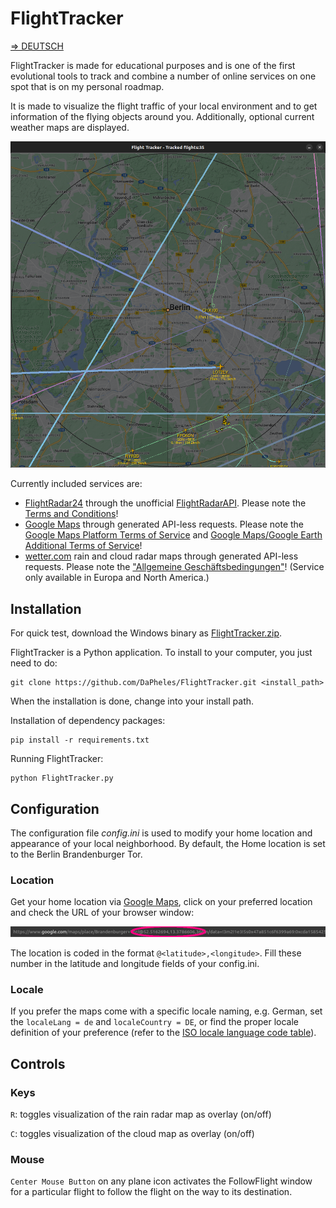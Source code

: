 # FlightTracker

[=> DEUTSCH](README_DE.md)

FlightTracker is made for educational purposes and is one of the first evolutional tools to track and combine a number of online services on one spot that is on my personal roadmap.

It is made to visualize the flight traffic of your local environment and to get information of the flying objects around you. Additionally, optional current weather maps are displayed.

![flighttracker](images/flighttracker.png)


Currently included services are:
 - [FlightRadar24](https://www.flightradar24.com) through the unofficial [FlightRadarAPI](https://github.com/JeanExtreme002/FlightRadarAPI). Please note the [Terms and Conditions](https://www.flightradar24.com/terms-and-conditions)!
 - [Google Maps](https://www.google.com/maps) through generated API-less requests. Please note the [Google Maps Platform Terms of Service](https://cloud.google.com/maps-platform/terms) and [Google Maps/Google Earth Additional Terms of Service](https://www.google.com/intl/en_US/help/terms_maps/)!
 - [wetter.com](https://www.wetter.com/) rain and cloud radar maps through generated API-less requests. Please note the ["Allgemeine Geschäftsbedingungen"](https://www.wetter.com/agb/)! (Service only available in Europa and North America.)

## Installation

For quick test, download the Windows binary as [FlightTracker.zip](https://pheles.de/FlightTracker.zip).

FlightTracker is a Python application. To install to your computer, you just need to do:

```
git clone https://github.com/DaPheles/FlightTracker.git <install_path>
```

When the installation is done, change into your install path.

Installation of dependency packages:

```
pip install -r requirements.txt
```

Running FlightTracker:

```
python FlightTracker.py
```

## Configuration

The configuration file *config.ini* is used to modify your home location and appearance of your local neighborhood. By default, the Home location is set to the Berlin Brandenburger Tor.

### Location

Get your home location via [Google Maps](https://www.google.com/maps), click on your preferred location and check the URL of your browser window:

![google_maps_url](images/google_maps_url.png)

The location is coded in the format ```@<latitude>,<longitude>```. Fill these number in the latitude and longitude fields of your config.ini.

### Locale

If you prefer the maps come with a specific locale naming, e.g. German, set the ```localeLang = de``` and ```localeCountry = DE```, or find the proper locale definition of your preference (refer to the [ISO locale language code table](https://gist.github.com/eddieoz/63d839c8a20ef508cfa4fa9562632a21)).

## Controls

### Keys

```R```: toggles visualization of the rain radar map as overlay (on/off)

```C```: toggles visualization of the cloud map as overlay (on/off)

### Mouse

```Center Mouse Button``` on any plane icon activates the FollowFlight window for a particular flight to follow the flight on the way to its destination.
